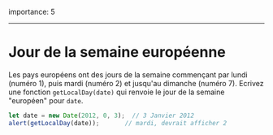importance: 5

---

# Jour de la semaine européenne

Les pays européens ont des jours de la semaine commençant par lundi (numéro 1), puis mardi (numéro 2) et jusqu'au dimanche (numéro 7).
Ecrivez une fonction `getLocalDay(date)` qui renvoie le jour de la semaine "européen" pour `date`.

```js no-beautify
let date = new Date(2012, 0, 3);  // 3 Janvier 2012
alert(getLocalDay(date));       // mardi, devrait afficher 2
```
